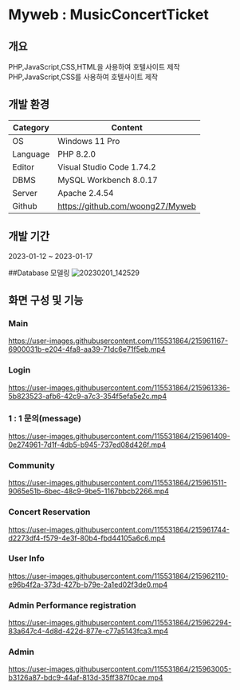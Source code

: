 # Myweb : MusicConcertTicket

## 개요
PHP,JavaScript,CSS,HTML을 사용하여 호텔사이트 제작  
PHP,JavaScript,CSS를 사용하여 호텔사이트 제작  

## 개발 환경
| Category | Content |
| --- | --- |
| OS | Windows 11 Pro |
| Language | PHP 8.2.0 |
| Editor | Visual Studio Code 1.74.2 |
| DBMS | MySQL Workbench 8.0.17 |
| Server | Apache 2.4.54 |
| Github | https://github.com/woong27/Myweb |

## 개발 기간
2023-01-12 ~ 2023-01-17

##Database 모델링
![20230201_142529](https://user-images.githubusercontent.com/115531864/215959203-e03594b1-b207-4e15-9b17-de39a19f26aa.png)

## 화면 구성 및 기능

### Main
https://user-images.githubusercontent.com/115531864/215961167-6900031b-e204-4fa8-aa39-71dc6e71f5eb.mp4

### Login
https://user-images.githubusercontent.com/115531864/215961336-5b823523-afb6-42c9-a7c3-354f5efa5e2c.mp4

### 1 : 1 문의(message)
https://user-images.githubusercontent.com/115531864/215961409-0e274961-7d1f-4db5-b945-737ed08d426f.mp4

### Community
https://user-images.githubusercontent.com/115531864/215961511-9065e51b-6bec-48c9-9be5-1167bbcb2266.mp4

### Concert Reservation
https://user-images.githubusercontent.com/115531864/215961744-d2273df4-f579-4e3f-80b4-fbd44105a6c6.mp4

### User Info
https://user-images.githubusercontent.com/115531864/215962110-e96b4f2a-373d-427b-b79e-2a1ed02f3de0.mp4

### Admin Performance registration
https://user-images.githubusercontent.com/115531864/215962294-83a647c4-4d8d-422d-877e-c77a5143fca3.mp4

### Admin
https://user-images.githubusercontent.com/115531864/215963005-b3126a87-bdc9-44af-813d-35ff387f0cae.mp4
